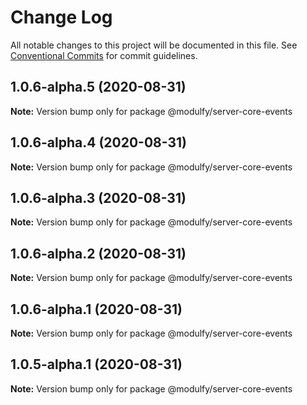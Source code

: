 # Change Log

All notable changes to this project will be documented in this file.
See [Conventional Commits](https://conventionalcommits.org) for commit guidelines.

## 1.0.6-alpha.5 (2020-08-31)

**Note:** Version bump only for package @modulfy/server-core-events





## 1.0.6-alpha.4 (2020-08-31)

**Note:** Version bump only for package @modulfy/server-core-events





## 1.0.6-alpha.3 (2020-08-31)

**Note:** Version bump only for package @modulfy/server-core-events





## 1.0.6-alpha.2 (2020-08-31)

**Note:** Version bump only for package @modulfy/server-core-events





## 1.0.6-alpha.1 (2020-08-31)

**Note:** Version bump only for package @modulfy/server-core-events





## 1.0.5-alpha.1 (2020-08-31)

**Note:** Version bump only for package @modulfy/server-core-events
